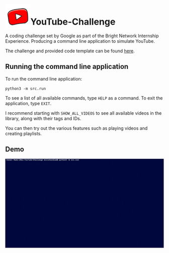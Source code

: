 <img align="left" width="80" height="80" src="YouTubeKidslogo.png" alt="YouTube logo">

# YouTube-Challenge

A coding challenge set by Google as part of the Bright Network Internship Experience. Producing a command line application to simulate YouTube.

The challenge and provided code template can be found [here](https://github.com/internship-experience-uk/google-code-sample.git).

## Running the command line application

To run the command line application:

```shell script
python3 -m src.run
```

To see a list of all available commands, type `HELP` as a command. To exit the application, type `EXIT`.

I recommend starting with `SHOW_ALL_VIDEOS` to see all available videos in the library, along with their tags and IDs.

You can then try out the various features such as playing videos and creating playlists.

## Demo

![](Demo.gif)
